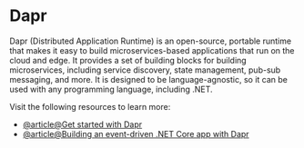 # Dapr

Dapr (Distributed Application Runtime) is an open-source, portable runtime that makes it easy to build microservices-based applications that run on the cloud and edge. It provides a set of building blocks for building microservices, including service discovery, state management, pub-sub messaging, and more. It is designed to be language-agnostic, so it can be used with any programming language, including .NET.

Visit the following resources to learn more:

- [@article@Get started with Dapr](https://learn.microsoft.com/en-us/dotnet/architecture/dapr-for-net-developers/getting-started)
- [@article@Building an event-driven .NET Core app with Dapr](https://medium.com/polarsquad/building-an-event-driven-net-core-app-with-dapr-58cc83ab120b)